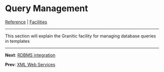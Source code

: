 # Query Management
[Reference](README.md) | [Facilities](fac-index.md)

---

This section will explain the Granitic facility for managing database queries in templates

---
**Next**: [RDBMS integration](fac-rdbms.md)

**Prev**: [XML Web Services](fac-xml-ws.md)